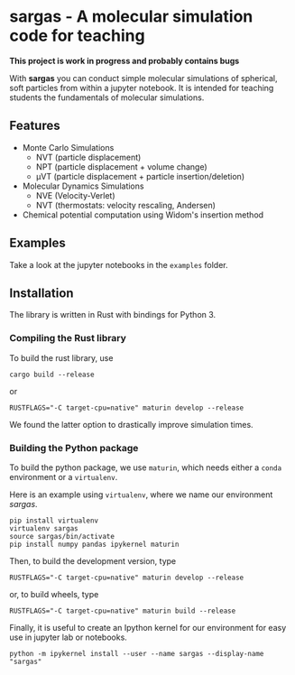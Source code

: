 # sargas - A molecular simulation code for teaching

**This project is work in progress and probably contains bugs**

With **sargas** you can conduct simple molecular simulations of spherical, soft particles from within a jupyter notebook.
It is intended for teaching students the fundamentals of molecular simulations.

## Features

- Monte Carlo Simulations
  - NVT (particle displacement)
  - NPT (particle displacement + volume change)
  - µVT (particle displacement + particle insertion/deletion)
- Molecular Dynamics Simulations
  - NVE (Velocity-Verlet)
  - NVT (thermostats: velocity rescaling, Andersen)
- Chemical potential computation using Widom's insertion method

## Examples

Take a look at the jupyter notebooks in the `examples` folder.

## Installation

The library is written in Rust with bindings for Python 3.

### Compiling the Rust library

To build the rust library, use

```terminal
cargo build --release
```

or

```terminal
RUSTFLAGS="-C target-cpu=native" maturin develop --release
```

We found the latter option to drastically improve simulation times.

### Building the Python package

To build the python package, we use `maturin`, which needs either a `conda` environment or a `virtualenv`.

Here is an example using `virtualenv`, where we name our environment *sargas*.

```terminal
pip install virtualenv
virtualenv sargas
source sargas/bin/activate
pip install numpy pandas ipykernel maturin
```

Then, to build the development version, type

```terminal
RUSTFLAGS="-C target-cpu=native" maturin develop --release
```

or, to build wheels, type

```terminal
RUSTFLAGS="-C target-cpu=native" maturin build --release
```

Finally, it is useful to create an Ipython kernel for our environment for easy use in jupyter lab or notebooks.

```
python -m ipykernel install --user --name sargas --display-name "sargas"
```